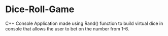 # Dice-Roll-Game
C++ Console Application made using Rand() function to build virtual dice in console that allows the user to bet on the number from 1-6.
